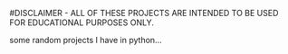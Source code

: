 #DISCLAIMER - ALL OF THESE PROJECTS ARE INTENDED TO BE USED FOR EDUCATIONAL PURPOSES ONLY.

some random projects I have in python...
